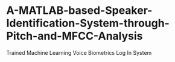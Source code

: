 # A-MATLAB-based-Speaker-Identification-System-through-Pitch-and-MFCC-Analysis
Trained Machine Learning Voice Biometrics Log In System
